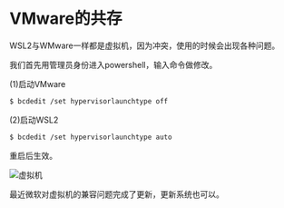 # VMware的共存

WSL2与WMware一样都是虚拟机，因为冲突，使用的时候会出现各种问题。

我们首先用管理员身份进入powershell，输入命令做修改。

(1)启动VMware

```bash
$ bcdedit /set hypervisorlaunchtype off
```

(2)启动WSL2

```bash
$ bcdedit /set hypervisorlaunchtype auto
```

重启后生效。

![虚拟机](/Users/asic-zty/Desktop/ASIC/GitHub/wsl2-config/image/虚拟机.png)

最近微软对虚拟机的兼容问题完成了更新，更新系统也可以。